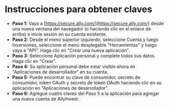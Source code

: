 # **Instrucciones para obtener claves**
- **Paso 1:** Vaya a [https://secure.ally.com/](https://secure.ally.com/) desde una nueva ventana del navegador (o haciendo clic en el enlace de arriba) e inicie sesión en su cuenta existente.
- **Paso 2:** Desde el menú superior izquierdo, seleccione Cuenta y luego Inversiones, seleccione el menú desplegable "Herramientas" y luego vaya a "API". Haga clic en "Crear una nueva aplicación".
- **Paso 3:** Seleccione Aplicación personal y complete todos sus datos. Haga clic en "Crear".
- **Paso 4:** Su aplicación personal debe estar visible ahora en "Aplicaciones de desarrollador" en su cuenta.
- **Paso 5:** Puede encontrar su clave de consumidor, secreto de consumidor, token OAuth y secreto de token OAuth haciendo clic en su aplicación en "Aplicaciones de desarrollador".
- **Paso 6:** Agregue cuatro claves del Paso 5 a la aplicación para agregar una nueva cuenta de AllyInvest.
